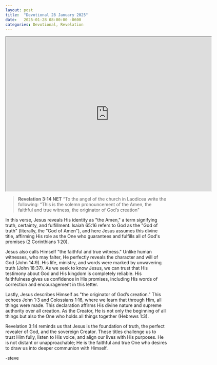 ```yaml
---
layout: post
title:  "Devotional 28 January 2025"
date:   2025-01-28 08:00:00 -0600
categories: Devotional, Revelation
---
```


<iframe src="https://drive.google.com/file/d/1Z57JTNBjFPvULz0iCYiSC042KSNDKzU2/preview" width="640" height="480" allow="autoplay"></iframe>


>**Revelation 3:14 NET**
>“To the angel of the church in Laodicea write the following: “This is the solemn pronouncement of the Amen, the faithful and true witness, the originator of God’s creation"

In this verse, Jesus reveals His identity as "the Amen," a term signifying truth, certainty, and fulfillment. Isaiah 65:16 refers to God as the "God of truth" (literally, the "God of Amen"), and here Jesus assumes this divine title, affirming His role as the One who guarantees and fulfills all of God's promises (2 Corinthians 1:20).

Jesus also calls Himself "the faithful and true witness." Unlike human witnesses, who may falter, He perfectly reveals the character and will of God (John 14:9). His life, ministry, and words were marked by unwavering truth (John 18:37). As we seek to know Jesus, we can trust that His testimony about God and His kingdom is completely reliable. His faithfulness gives us confidence in His promises, including His words of correction and encouragement in this letter.

Lastly, Jesus describes Himself as "the originator of God’s creation." This echoes John 1:3 and Colossians 1:16, where we learn that through Him, all things were made. This declaration affirms His divine nature and supreme authority over all creation. As the Creator, He is not only the beginning of all things but also the One who holds all things together (Hebrews 1:3).

Revelation 3:14 reminds us that Jesus is the foundation of truth, the perfect revealer of God, and the sovereign Creator. These titles challenge us to trust Him fully, listen to His voice, and align our lives with His purposes. He is not distant or unapproachable; He is the faithful and true One who desires to draw us into deeper communion with Himself.

-steve



<script src="https://www.biblegateway.com/public/link-to-us/tooltips/bglinks.js" type="text/javascript"></script>
<script type="text/javascript">
BGLinks.version = "NET";
BGLinks.linkVerses();
</script>

